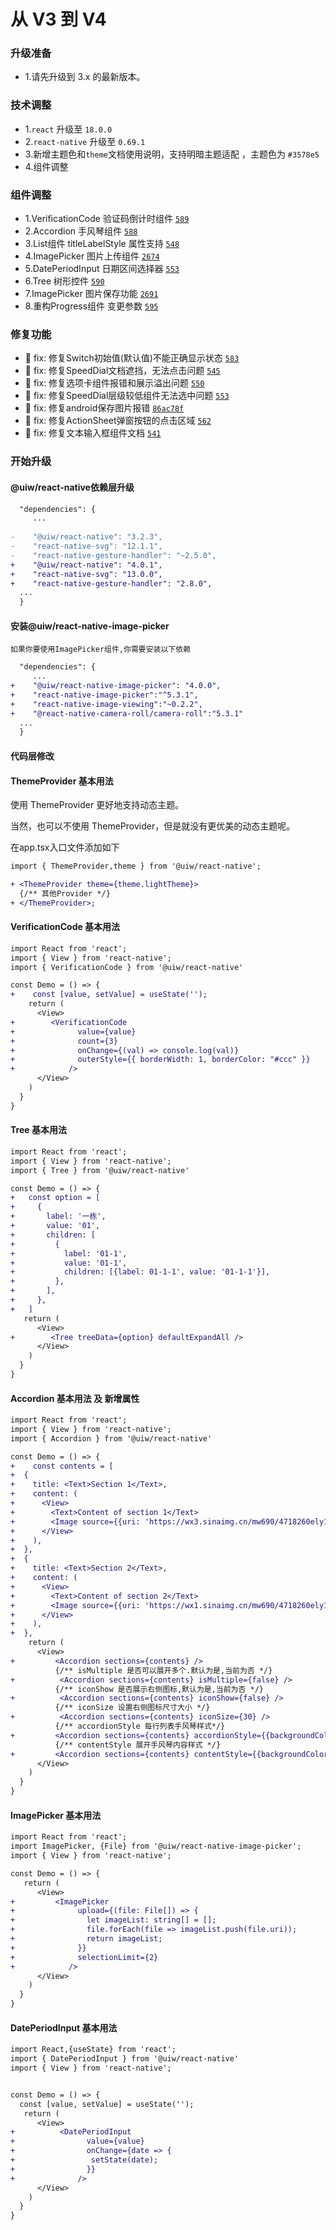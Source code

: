 从 V3 到 V4
===

### 升级准备
- 1.请先升级到 3.x 的最新版本。

### 技术调整
- 1.`react` 升级至 `18.0.0`
- 2.`react-native` 升级至 `0.69.1`
- 3.新增主题色和`theme`文档使用说明，支持明暗主题适配 ，主题色为 `#3578e5`
- 4.组件调整

### 组件调整

- 1.VerificationCode 验证码倒计时组件 [`589`](https://github.com/uiwjs/react-native-uiw/pull/589)
- 2.Accordion 手风琴组件 [`588`](https://github.com/uiwjs/react-native-uiw/pull/588)
- 3.List组件 titleLabelStyle 属性支持 [`548`](https://github.com/uiwjs/react-native-uiw/pull/548)
- 4.ImagePicker 图片上传组件 [`2674`](https://github.com/uiwjs/react-native-uiw/actions/runs/4664460047)
- 5.DatePeriodInput 日期区间选择器 [`553`](https://github.com/uiwjs/react-native-uiw/pull/553)
- 6.Tree 树形控件 [`590`](https://github.com/uiwjs/react-native-uiw/pull/590)
- 7.ImagePicker 图片保存功能 [`2691`](https://github.com/uiwjs/react-native-uiw/actions/runs/4687708113)
- 8.重构Progress组件 变更参数  [`595`](https://github.com/uiwjs/react-native-uiw/pull/595)

### 修复功能

- 🐞 fix: 修复Switch初始值(默认值)不能正确显示状态 [`583`](https://github.com/uiwjs/react-native-uiw/pull/583)
- 🐞 fix: 修复SpeedDial文档遮挡，无法点击问题 [`545`](https://github.com/uiwjs/react-native-uiw/pull/545)
- 🐞 fix: 修复选项卡组件报错和展示溢出问题 [`550`](https://github.com/uiwjs/react-native-uiw/pull/550)
- 🐞 fix: 修复SpeedDial层级较低组件无法选中问题 [`553`](https://github.com/uiwjs/react-native-uiw/pull/553)
- 🐞 fix: 修复android保存图片报错 [`86ac78f`](https://github.com/uiwjs/react-native-uiw/actions/runs/4695870443)
- 🐞 fix: 修复ActionSheet弹窗按钮的点击区域 [`562`](https://github.com/uiwjs/react-native-uiw/pull/562)
- 🐞 fix: 修复文本输入框组件文档 [`541`](https://github.com/uiwjs/react-native-uiw/pull/541)

### 开始升级

#### @uiw/react-native依赖层升级
```diff
  "dependencies": {
     ...
     
-    "@uiw/react-native": "3.2.3",
-    "react-native-svg": "12.1.1",
-    "react-native-gesture-handler": "~2.5.0",
+    "@uiw/react-native": "4.0.1",
+    "react-native-svg": "13.0.0",
+    "react-native-gesture-handler": "2.8.0",
  ...
  }
```

#### 安装@uiw/react-native-image-picker
`如果你要使用ImagePicker组件,你需要安装以下依赖`
```diff
  "dependencies": {
     ...
+    "@uiw/react-native-image-picker": "4.0.0",
+    "react-native-image-picker":"^5.3.1",
+    "react-native-image-viewing":"~0.2.2",
+    "@react-native-camera-roll/camera-roll":"5.3.1" 
  ...
  }
```


#### 代码层修改

#### ThemeProvider 基本用法

使用 ThemeProvider 更好地支持动态主题。   

当然，也可以不使用 ThemeProvider，但是就没有更优美的动态主题呢。  

在app.tsx入口文件添加如下  

```diff
import { ThemeProvider,theme } from '@uiw/react-native';

+ <ThemeProvider theme={theme.lightTheme}>
  {/** 其他Provider */}
+ </ThemeProvider>;
```

#### VerificationCode 基本用法

```diff
import React from 'react';
import { View } from 'react-native';
import { VerificationCode } from '@uiw/react-native'

const Demo = () => {
+    const [value, setValue] = useState('');
    return (
      <View>
+        <VerificationCode
+              value={value}
+              count={3}
+              onChange={(val) => console.log(val)}
+              outerStyle={{ borderWidth: 1, borderColor: "#ccc" }}
+            />
      </View>
    )
  }
}
```

#### Tree 基本用法

```diff
import React from 'react';
import { View } from 'react-native';
import { Tree } from '@uiw/react-native'

const Demo = () => {
+   const option = [
+     {
+       label: '一栋',
+       value: '01',
+       children: [
+         {
+           label: '01-1',
+           value: '01-1',
+           children: [{label: 01-1-1', value: '01-1-1'}],
+         },
+       ],
+     },
+   ]
   return (
      <View>
+        <Tree treeData={option} defaultExpandAll />
      </View>
    )
  }
}
```

#### Accordion 基本用法 及 新增属性

```diff
import React from 'react';
import { View } from 'react-native';
import { Accordion } from '@uiw/react-native'

const Demo = () => {
+    const contents = [
+  {
+    title: <Text>Section 1</Text>,
+    content: (
+      <View>
+        <Text>Content of section 1</Text>
+        <Image source={{uri: 'https://wx3.sinaimg.cn/mw690/4718260ely1gt2cg7t5udj23dw1wkhdu.jpg'}} style={{height: 180}} />
+      </View>
+    ),
+  },
+  {
+    title: <Text>Section 2</Text>,
+    content: (
+      <View>
+        <Text>Content of section 2</Text>
+        <Image source={{uri: 'https://wx1.sinaimg.cn/mw690/4718260ely1gt2cg5r9zij22yo1o0x6p.jpg'}} style={{height: 180}} />
+      </View>
+    ),
+  },
    return (
      <View>
+         <Accordion sections={contents} />
          {/** isMultiple 是否可以展开多个.默认为是,当前为否 */}
+          <Accordion sections={contents} isMultiple={false} />
          {/** iconShow 是否展示右侧图标,默认为是,当前为否 */}
+          <Accordion sections={contents} iconShow={false} />
          {/** iconSize 设置右侧图标尺寸大小 */}
+          <Accordion sections={contents} iconSize={30} />
          {/** accordionStyle 每行列表手风琴样式*/}
+         <Accordion sections={contents} accordionStyle={{backgroundColor: '#3578e5'}} />
          {/** contentStyle 展开手风琴内容样式 */}
+         <Accordion sections={contents} contentStyle={{backgroundColor: '#FFD21D'}} />
      </View>
    )
  }
}
```
#### ImagePicker 基本用法

```diff
import React from 'react';
import ImagePicker, {File} from '@uiw/react-native-image-picker';
import { View } from 'react-native';

const Demo = () => {
   return (
      <View>
+         <ImagePicker
+              upload={(file: File[]) => {
+                let imageList: string[] = [];
+                file.forEach(file => imageList.push(file.uri));
+                return imageList;
+              }}
+              selectionLimit={2}
+            />
      </View>
    )
  }
}
```

#### DatePeriodInput 基本用法

```diff
import React,{useState} from 'react';
import { DatePeriodInput } from '@uiw/react-native'
import { View } from 'react-native';


const Demo = () => {
  const [value, setValue] = useState('');
   return (
      <View>
+          <DatePeriodInput
+                value={value}
+                onChange={date => {
+                 setState(date);
+                }}
+              />
      </View>
    )
  }
}
```
